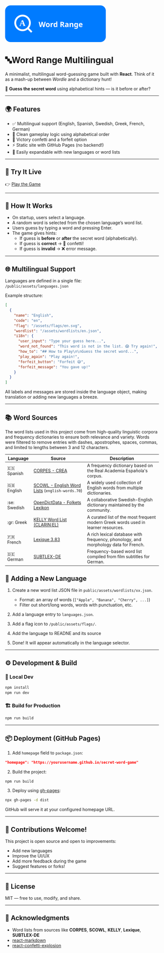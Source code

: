 ![Logo](./public/logo%20-%20big.svg)

# 🔤Word Range Multilingual

A minimalist, multilingual word-guessing game built with **React**. Think of it as a mash-up between *Wordle* and a dictionary hunt!

🎯 **Guess the secret word** using alphabetical hints — is it before or after?

---

## 🌍 Features

- ✅ Multilingual support (English, Spanish, Swedish, Greek, French, German)
- 🎯 Clean gameplay logic using alphabetical order
- 🎉 Victory confetti and a forfeit option
- ⚡ Static site with GitHub Pages (no backend!)
- 🧩 Easily expandable with new languages or word lists

---

## 🚀 Try It Live

👉 [Play the Game](https://danielbenedi6.github.io/wordrange-multilingual)

---

## 🧠 How It Works

- On startup, users select a language.
- A random word is selected from the chosen language’s word list.
- Users guess by typing a word and pressing Enter.
- The game gives hints:
  - If guess is **before** or **after** the secret word (alphabetically).
  - If guess is **correct** → 🎉 confetti!
  - If guess is **invalid** → ❌ error message.

---

## 🌐 Multilingual Support

Languages are defined in a single file:  
`/public/assets/languages.json`

Example structure:
```json
[
  {
    "name": "English",
    "code": "en",
    "flag": "/assets/flags/en.svg",
    "wordlist": "/assets/wordlists/en.json",
    "i18n": {
      "user_input": "Type your guess here...",
      "word_not_found": "This word is not in the list. 😱 Try again!",
      "how_to": "## How to Play\n\nGuess the secret word...",
      "play_again": "Play again!",
      "forfeit_button": "Forfeit 😅",
      "forfeit_message": "You gave up!"
    }
  }
]
```

All labels and messages are stored inside the language object, making translation or adding new languages a breeze.

---
## 📚 Word Sources

The word lists used in this project come from high-quality linguistic corpora and frequency dictionaries to ensure both relevance and variety. Words were filtered to remove entries with dashes, apostrophes, spaces, commas, and limited to lengths between 3 and 12 characters.

| Language | Source | Description |
|----------|--------|-------------|
| :es: Spanish | [CORPES - CREA](https://www.rae.es/recursos/banco-de-datos/corpes) | A frequency dictionary based on the Real Academia Española's corpus. |
| :gb: English | [SCOWL - English Word Lists](http://wordlist.aspell.net/) (`english-words.70`) | A widely used collection of English words from multiple dictionaries. |
| :se: Swedish | [OpenDictData - Folkets Lexikon](https://github.com/open-dict-data/folkets_sv_en) | A collaborative Swedish-English dictionary maintained by the community. |
| :gr: Greek | [KELLY Word List (CLARIN:EL)](https://clarin.ellak.gr) | A curated list of the most frequent modern Greek words used in learner resources. |
| :fr: French | [Lexique 3.83](http://www.lexique.org/) | A rich lexical database with frequency, phonology, and morphology data for French. |
| :de: German | [SUBTLEX-DE](http://crr.ugent.be/programs-data/subtitle-frequencies/subtlex-de) | Frequency-based word list compiled from film subtitles for German. |

## 🧩 Adding a New Language

1. Create a new word list JSON file in `public/assets/wordlists/xx.json`.
   - Format: an array of words (`["Apple", "Banana", "Cherry", ...]`)
   - Filter out short/long words, words with punctuation, etc.

2. Add a language entry to `languages.json`.

3. Add a flag icon to `/public/assets/flags/`.

4. Add the language to READNE and its source

5. Done! It will appear automatically in the language selector.

---

## ⚙️ Development & Build

### 🔧 Local Dev
```bash
npm install
npm run dev
```

### 🏗️ Build for Production
```bash
npm run build
```

---

## 📦 Deployment (GitHub Pages)

1. Add `homepage` field to `package.json`:
```json
"homepage": "https://yourusername.github.io/secret-word-game"
```

2. Build the project:
```bash
npm run build
```

3. Deploy using [gh-pages](https://www.npmjs.com/package/gh-pages):
```bash
npx gh-pages -d dist
```

GitHub will serve it at your configured homepage URL.

---

## 👥 Contributions Welcome!

This project is open source and open to improvements:
- Add new languages
- Improve the UI/UX
- Add more feedback during the game
- Suggest features or forks!

---

## 📄 License

MIT — free to use, modify, and share.

---

## 🙌 Acknowledgments

- Word lists from sources like **CORPES**, **SCOWL**, **KELLY**, **Lexique**, **SUBTLEX-DE**
- [react-markdown](https://github.com/remarkjs/react-markdown)
- [react-confetti-explosion](https://github.com/belgattitude/react-confetti-explosion)